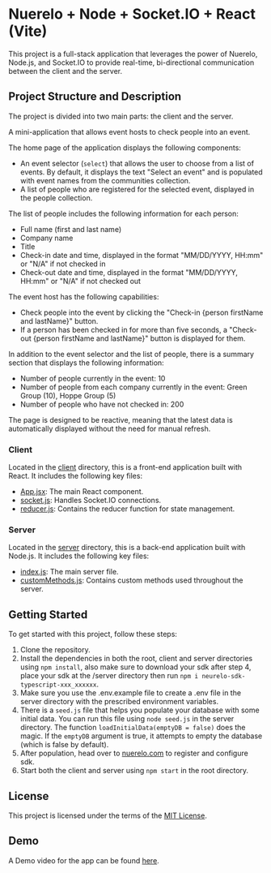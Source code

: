 # Nuerelo + Node + Socket.IO + React (Vite)

This project is a full-stack application that leverages the power of Nuerelo, Node.js, and Socket.IO to provide real-time, bi-directional communication between the client and the server.

## Project Structure and Description

The project is divided into two main parts: the client and the server.

A mini-application that allows event hosts to check people into an event.

The home page of the application displays the following components:

- An event selector (`select`) that allows the user to choose from a list of events. By default, it displays the text "Select an event" and is populated with event names from the communities collection.
- A list of people who are registered for the selected event, displayed in the people collection.

The list of people includes the following information for each person:

- Full name (first and last name)
- Company name
- Title
- Check-in date and time, displayed in the format "MM/DD/YYYY, HH:mm" or "N/A" if not checked in
- Check-out date and time, displayed in the format "MM/DD/YYYY, HH:mm" or "N/A" if not checked out

The event host has the following capabilities:

- Check people into the event by clicking the "Check-in {person firstName and lastName}" button.
- If a person has been checked in for more than five seconds, a "Check-out {person firstName and lastName}" button is displayed for them.

In addition to the event selector and the list of people, there is a summary section that displays the following information:

- Number of people currently in the event: 10
- Number of people from each company currently in the event: Green Group (10), Hoppe Group (5)
- Number of people who have not checked in: 200

The page is designed to be reactive, meaning that the latest data is automatically displayed without the need for manual refresh.

### Client

Located in the [client](client) directory, this is a front-end application built with React. It includes the following key files:

- [App.jsx](client/src/App.jsx): The main React component.
- [socket.js](client/src/socket.js): Handles Socket.IO connections.
- [reducer.js](client/src/reducer.js): Contains the reducer function for state management.

### Server

Located in the [server](server) directory, this is a back-end application built with Node.js. It includes the following key files:

- [index.js](server/index.js): The main server file.
- [customMethods.js](server/customMethods.js): Contains custom methods used throughout the server.

## Getting Started

To get started with this project, follow these steps:

1. Clone the repository.
2. Install the dependencies in both the root, client and server directories using `npm install`, also make sure to download your sdk after step 4, place your sdk at the /server directory then run `npm i neurelo-sdk-typescript-xxx_xxxxxx`.
3. Make sure you use the .env.example file to create a .env file in the server directory with the prescribed environment variables.
4. There is a `seed.js` file that helps you populate your database with some initial data. You can run this file using `node seed.js` in the server directory. The function `loadInitialData(emptyDB = false)` does the magic. If the `emptyDB` argument is true, it attempts to empty the database (which is false by default).
5. After population, head over to [nuerelo.com](https://nuerelo.com) to register and configure sdk.
6. Start both the client and server using `npm start` in the root directory.

## License

This project is licensed under the terms of the [MIT License](LICENSE).

## Demo

A Demo video for the app can be found [here](https://www.loom.com/share/ff02cfb854604e1aa6b7894426837285?sid=0450a84e-9d9c-4ec8-b1b6-793b272f9bce).